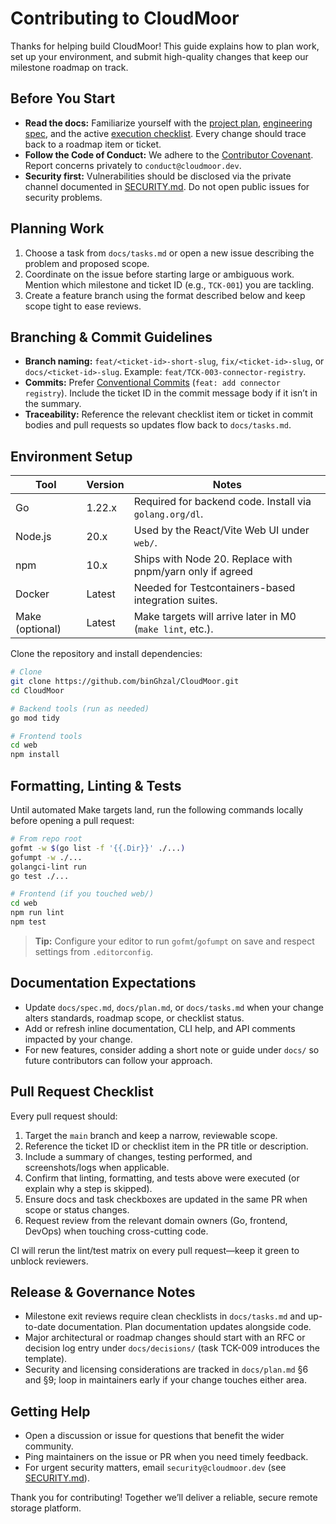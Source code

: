 # Contributing to CloudMoor

Thanks for helping build CloudMoor! This guide explains how to plan work, set up your environment, and submit high-quality changes that keep our milestone roadmap on track.

## Before You Start

- **Read the docs:** Familiarize yourself with the [project plan](../docs/plan.md), [engineering spec](../docs/spec.md), and the active [execution checklist](../docs/tasks.md). Every change should trace back to a roadmap item or ticket.
- **Follow the Code of Conduct:** We adhere to the [Contributor Covenant](CODE_OF_CONDUCT.md). Report concerns privately to `conduct@cloudmoor.dev`.
- **Security first:** Vulnerabilities should be disclosed via the private channel documented in [SECURITY.md](SECURITY.md). Do not open public issues for security problems.

## Planning Work

1. Choose a task from `docs/tasks.md` or open a new issue describing the problem and proposed scope.
2. Coordinate on the issue before starting large or ambiguous work. Mention which milestone and ticket ID (e.g., `TCK-001`) you are tackling.
3. Create a feature branch using the format described below and keep scope tight to ease reviews.

## Branching & Commit Guidelines

- **Branch naming:** `feat/<ticket-id>-short-slug`, `fix/<ticket-id>-slug`, or `docs/<ticket-id>-slug`. Example: `feat/TCK-003-connector-registry`.
- **Commits:** Prefer [Conventional Commits](https://www.conventionalcommits.org/) (`feat: add connector registry`). Include the ticket ID in the commit message body if it isn’t in the summary.
- **Traceability:** Reference the relevant checklist item or ticket in commit bodies and pull requests so updates flow back to `docs/tasks.md`.

## Environment Setup

| Tool            | Version | Notes                                                     |
| --------------- | ------- | --------------------------------------------------------- |
| Go              | 1.22.x  | Required for backend code. Install via `golang.org/dl`.   |
| Node.js         | 20.x    | Used by the React/Vite Web UI under `web/`.               |
| npm             | 10.x    | Ships with Node 20. Replace with pnpm/yarn only if agreed |
| Docker          | Latest  | Needed for Testcontainers-based integration suites.       |
| Make (optional) | Latest  | Make targets will arrive later in M0 (`make lint`, etc.). |

Clone the repository and install dependencies:

```bash
# Clone
git clone https://github.com/binGhzal/CloudMoor.git
cd CloudMoor

# Backend tools (run as needed)
go mod tidy

# Frontend tools
cd web
npm install
```

## Formatting, Linting & Tests

Until automated Make targets land, run the following commands locally before opening a pull request:

```bash
# From repo root
gofmt -w $(go list -f '{{.Dir}}' ./...)
gofumpt -w ./...
golangci-lint run
go test ./...

# Frontend (if you touched web/)
cd web
npm run lint
npm test
```

> **Tip:** Configure your editor to run `gofmt`/`gofumpt` on save and respect settings from `.editorconfig`.

## Documentation Expectations

- Update `docs/spec.md`, `docs/plan.md`, or `docs/tasks.md` when your change alters standards, roadmap scope, or checklist status.
- Add or refresh inline documentation, CLI help, and API comments impacted by your change.
- For new features, consider adding a short note or guide under `docs/` so future contributors can follow your approach.

## Pull Request Checklist

Every pull request should:

1. Target the `main` branch and keep a narrow, reviewable scope.
2. Reference the ticket ID or checklist item in the PR title or description.
3. Include a summary of changes, testing performed, and screenshots/logs when applicable.
4. Confirm that linting, formatting, and tests above were executed (or explain why a step is skipped).
5. Ensure docs and task checkboxes are updated in the same PR when scope or status changes.
6. Request review from the relevant domain owners (Go, frontend, DevOps) when touching cross-cutting code.

CI will rerun the lint/test matrix on every pull request—keep it green to unblock reviewers.

## Release & Governance Notes

- Milestone exit reviews require clean checklists in `docs/tasks.md` and up-to-date documentation. Plan documentation updates alongside code.
- Major architectural or roadmap changes should start with an RFC or decision log entry under `docs/decisions/` (task TCK-009 introduces the template).
- Security and licensing considerations are tracked in `docs/plan.md` §6 and §9; loop in maintainers early if your change touches either area.

## Getting Help

- Open a discussion or issue for questions that benefit the wider community.
- Ping maintainers on the issue or PR when you need timely feedback.
- For urgent security matters, email `security@cloudmoor.dev` (see [SECURITY.md](SECURITY.md)).

Thank you for contributing! Together we’ll deliver a reliable, secure remote storage platform.
